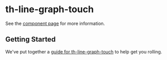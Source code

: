 th-line-graph-touch
================

See the [component page](http://nishacodes.github.io/th-line-graph-touch) for more information.

## Getting Started

We've put together a [guide for th-line-graph-touch](http://www.polymer-project.org/docs/start/reusableelements.html) to help get you rolling.
